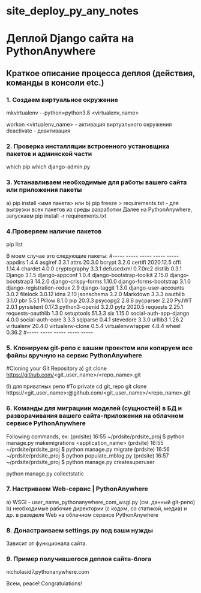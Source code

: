 # site_deploy_py_any_notes
# Деплой Django сайта на PythonAnywhere

## Краткое описание процесса деплоя (действия, команды в консоли etc.)

### 1. Создаем виртуальное окружение

mkvirtualenv --python=python3.8 <virtualenv_name>

workon <virtualenv_name> - активация виртуального окружения
deactivate - деактивация

### 2. Проверка инсталляции встроенного установщика пакетов и админской части  
which pip
which django-admin.py

### 3. Устанавливаем необходимые для работы вашего сайта или приложения пакеты
a) pip install <имя пакета>
или
b) pip freeze > requirements.txt - для выгрузки всех пакетов из среды разработки
Далее на PythonAnywhere, запускаем
pip install -r requirements.txt

### 4.Проверяем наличие пакетов
pip list

В моем случае это следующие пакеты:
#----- ----- ----- ----- -----
appdirs                   1.4.4
asgiref                   3.3.1
attrs                     20.3.0
bcrypt                    3.2.0
certifi                   2020.12.5
cffi                      1.14.4
chardet                   4.0.0
cryptography              3.3.1
defusedxml                0.7.0rc2
distlib                   0.3.1
Django                    3.1.5
django-appconf            1.0.4
django-bootstrap-toolkit  2.15.0
django-bootstrap3         14.2.0
django-crispy-forms       1.10.0
django-forms-bootstrap    3.1.0
django-registration-redux 2.9
django-taggit             1.3.0
django-user-accounts      3.0.2
filelock                  3.0.12
idna                      2.10
jsonschema                3.2.0
Markdown                  3.3.3
oauthlib                  3.1.0
pbr                       5.5.1
Pillow                    8.1.0
pip                       20.3.3
psycopg2                  2.8.6
pycparser                 2.20
PyJWT                     2.0.1
pyrsistent                0.17.3
python3-openid            3.2.0
pytz                      2020.5
requests                  2.25.1
requests-oauthlib         1.3.0
setuptools                51.3.3
six                       1.15.0
social-auth-app-django    4.0.0
social-auth-core          3.3.3
sqlparse                  0.4.1
stevedore                 3.3.0
urllib3                   1.26.2
virtualenv                20.4.0
virtualenv-clone          0.5.4
virtualenvwrapper         4.8.4
wheel                     0.36.2
#----- ----- ----- ----- -----

### 5. Клонируем git-репо с вашим проектом или копируем все файлы вручную на сервис PythonAnywhere
#Cloning your Git Repository
а) git clone https://github.com/<git_user_name>/<repo_name>.git

б) для приватных репо
#To private
cd git_repo
git clone https://<git_user_name>:<pass>@github.com/<git_user_name>/<repo_name>.git

### 6. Команды для миграциии моделей (сущностей) в БД и разворачивания вашего сайта-приложения на облачном сервисе PythonAnywhere
Following commands, ex:
(prdsite) 16:55 ~/prdsite/prdsite_proj $ python manage.py makemigrations <application_name>
(prdsite) 16:55 ~/prdsite/prdsite_proj $ python manage.py migrate
(prdsite) 16:56 ~/prdsite/prdsite_proj $ python populate_mblog.py
(prdsite) 16:57 ~/prdsite/prdsite_proj $ python manage.py createsuperuser

python manage.py collectstatic

### 7. Настриваем Web-сервис | PythonAnywhere
a) WSGI - user_name_pythonanywhere_com_wsgi.py (см. данный git-репо)
b) необходимые рабочие директории (с кодом, со статикой, медиа) и др. в разеделе Web на облачном сервисе PythonAnywhere

### 8. Донастраиваем settings.py под ваши нужды
Зависит от функционала сайта.

### 9. Пример получившегося деплоя сайта-блога
nicholasid7.pythonanywhere.com

Всем, peace! 
Congratulations!
